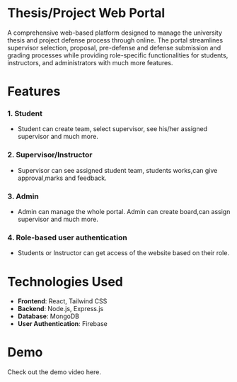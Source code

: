 # Thesis/Project Web Portal

A comprehensive web-based platform designed to manage the university thesis and project defense process through online. The portal streamlines supervisor selection, proposal, pre-defense and defense submission and grading processes while providing role-specific functionalities for students, instructors, and administrators with much more features.

# Features
### 1. **Student** 
- Student can create team, select supervisor, see his/her assigned supervisor and much more.
### 2. **Supervisor/Instructor** 
- Supervisor can see assigned student team, students works,can give approval,marks and feedback.
### 3. **Admin** 
- Admin can manage the whole portal. Admin can create board,can assign supervisor and much more.
### 4. **Role-based user authentication** 
- Students or Instructor can get access of the website based on their role.

# Technologies Used
- **Frontend**: React, Tailwind CSS  
- **Backend**: Node.js, Express.js
- **Database**: MongoDB
- **User Authentication**: Firebase

# Demo
Check out the demo video here.
